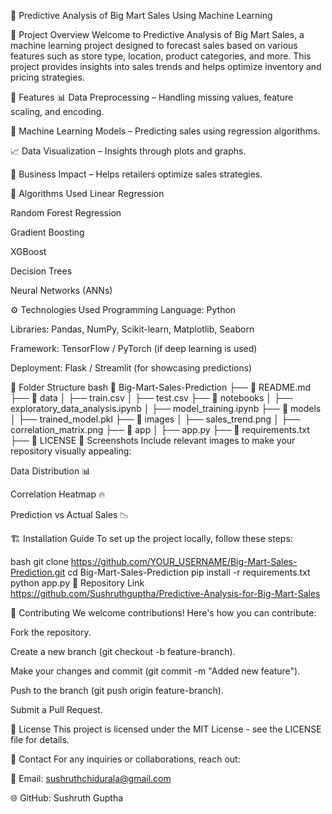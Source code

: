 🛒 Predictive Analysis of Big Mart Sales Using Machine Learning

📌 Project Overview
Welcome to Predictive Analysis of Big Mart Sales, a machine learning project designed to forecast sales based on various features such as store type, location, product categories, and more. This project provides insights into sales trends and helps optimize inventory and pricing strategies.

🚀 Features
📊 Data Preprocessing – Handling missing values, feature scaling, and encoding.

🤖 Machine Learning Models – Predicting sales using regression algorithms.

📈 Data Visualization – Insights through plots and graphs.

🏪 Business Impact – Helps retailers optimize sales strategies.

🔬 Algorithms Used
Linear Regression

Random Forest Regression

Gradient Boosting

XGBoost

Decision Trees

Neural Networks (ANNs)

⚙️ Technologies Used
Programming Language: Python

Libraries: Pandas, NumPy, Scikit-learn, Matplotlib, Seaborn

Framework: TensorFlow / PyTorch (if deep learning is used)

Deployment: Flask / Streamlit (for showcasing predictions)

📂 Folder Structure
bash
📂 Big-Mart-Sales-Prediction
 ├── 📜 README.md
 ├── 📂 data
 │   ├── train.csv
 │   ├── test.csv
 ├── 📂 notebooks
 │   ├── exploratory_data_analysis.ipynb
 │   ├── model_training.ipynb
 ├── 📂 models
 │   ├── trained_model.pkl
 ├── 📂 images
 │   ├── sales_trend.png
 │   ├── correlation_matrix.png
 ├── 📂 app
 │   ├── app.py
 ├── 📜 requirements.txt
 ├── 📜 LICENSE
🎨 Screenshots
Include relevant images to make your repository visually appealing:

Data Distribution 📊

Correlation Heatmap 🔥

Prediction vs Actual Sales 📉

🏗️ Installation Guide
To set up the project locally, follow these steps:

bash
git clone https://github.com/YOUR_USERNAME/Big-Mart-Sales-Prediction.git
cd Big-Mart-Sales-Prediction
pip install -r requirements.txt
python app.py
🔗 Repository Link
https://github.com/Sushruthguptha/Predictive-Analysis-for-Big-Mart-Sales

🤝 Contributing
We welcome contributions! Here's how you can contribute:

Fork the repository.

Create a new branch (git checkout -b feature-branch).

Make your changes and commit (git commit -m "Added new feature").

Push to the branch (git push origin feature-branch).

Submit a Pull Request.

📌 License
This project is licensed under the MIT License - see the LICENSE file for details.

📧 Contact
For any inquiries or collaborations, reach out:

📧 Email: sushruthchidurala@gmail.com

🌐 GitHub: Sushruth Guptha
